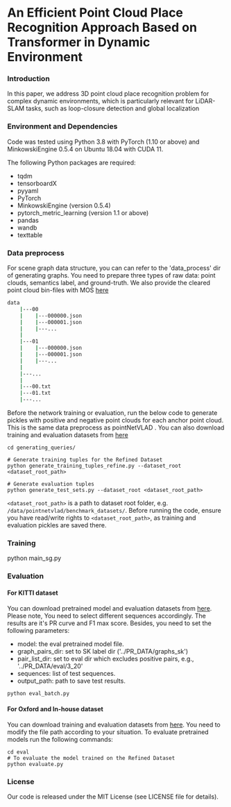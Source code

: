 # An Efficient Point Cloud Place Recognition Approach Based on Transformer in Dynamic Environment 

### Introduction
In this paper, we address 3D point cloud place recognition problem for complex dynamic environments, which is particularly relevant for LiDAR-SLAM tasks, such as loop-closure detection and global localization

### Environment and Dependencies
Code was tested using Python 3.8 with PyTorch (1.10 or above) and MinkowskiEngine 0.5.4 on Ubuntu 18.04 with CUDA 11.

The following Python packages are required:
* tqdm
* tensorboardX
* pyyaml
* PyTorch
* MinkowskiEngine (version 0.5.4)
* pytorch_metric_learning (version 1.1 or above)
* pandas
* wandb
* texttable


### Data preprocess

For scene graph data structure, you can can refer to the 'data_process' dir of generating graphs. You need to prepare three types of raw data: point clouds, semantics label, and ground-truth. We also provide the cleared point cloud bin-files with MOS 
[here](https://drive.google.com/file/d/1bm0mBZDZ2r7-l4ENFtEH9-H1jJDADjWp/view?usp=drive_link) 


```bash
data
    |---00
    |    |---000000.json
    |    |---000001.json
    |    |---...
    |
    |---01
    |    |---000000.json
    |    |---000001.json
    |    |---...
    |
    |---...
    |
    |---00.txt
    |---01.txt
    |---...
```


Before the network training or evaluation, run the below code to generate pickles with positive and negative point clouds for each anchor point cloud. This is the same data preprocess as pointNetVLAD
. You can also download training and evaluation datasets from 
[here](https://drive.google.com/open?id=1rflmyfZ1v9cGGH0RL4qXRrKhg-8A-U9q) 

```generate pickles
cd generating_queries/ 

# Generate training tuples for the Refined Dataset
python generate_training_tuples_refine.py --dataset_root <dataset_root_path>

# Generate evaluation tuples
python generate_test_sets.py --dataset_root <dataset_root_path>
```
`<dataset_root_path>` is a path to dataset root folder, e.g. `/data/pointnetvlad/benchmark_datasets/`.
Before running the code, ensure you have read/write rights to `<dataset_root_path>`, as training and evaluation pickles
are saved there. 
### Training

python main_sg.py

### Evaluation

#### For KITTI dataset
You can download pretrained model and evaluation datasets from 
[here](https://drive.google.com/file/d/1XBIbK1K39dloz8yJrVaDzZAfuVU1byUE/view?usp=drive_link). Please note, You need to select different sequences accordingly. The results are it's PR curve and F1 max score. Besides, you need to set the following parameters:
- model: the eval pretrained model file.
- graph_pairs_dir: set to SK label dir ('../PR_DATA/graphs_sk')
- pair_list_dir: set to eval dir which excludes positive pairs, e.g., '../PR_DATA/eval/3_20' 
- sequences: list of test sequences.
- output_path: path to save test results.

```bash
python eval_batch.py
```

#### For Oxford and In-house dataset
You can download training and evaluation datasets from 
[here](https://drive.google.com/file/d/1DzUvNig36jN_jLvt8dG8CDo8ao7CfZvJ/view?usp=drive_link). You need to modify the file path according to your situation. To evaluate pretrained models run the following commands:

```
cd eval
# To evaluate the model trained on the Refined Dataset
python evaluate.py 
```

### License
Our code is released under the MIT License (see LICENSE file for details).
